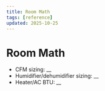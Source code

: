 ```yaml
---
title: Room Math
tags: [reference]
updated: 2025-10-25
---
```

# Room Math

- CFM sizing: __  
- Humidifier/dehumidifier sizing: __  
- Heater/AC BTU: __
